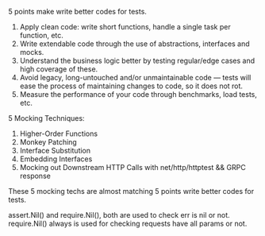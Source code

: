 5 points make write better codes for tests.

1. Apply clean code: write short functions, handle a single task per function, etc.
2. Write extendable code through the use of abstractions, interfaces and mocks.
3. Understand the business logic better by testing regular/edge cases and high coverage of these.
4. Avoid legacy, long-untouched and/or unmaintainable code — tests will ease the process of maintaining changes to code,
   so it does not rot.
5. Measure the performance of your code through benchmarks, load tests, etc.

5 Mocking Techniques:

1. Higher-Order Functions
2. Monkey Patching
3. Interface Substitution
4. Embedding Interfaces
5. Mocking out Downstream HTTP Calls with net/http/httptest && GRPC response

These 5 mocking techs are almost matching 5 points write better codes for tests.

assert.Nil() and require.Nil(), both are used to check err is nil or not. require.Nil() always is used for checking
requests have all params or not.